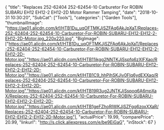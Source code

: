 {
	"title": "Replaces   252-62404 252-62454-10 Carburetor For ROBIN SUBARU EH12 EH12-2 EH12-2D Motor Rammer Tamping",
	"date": "2018-10-31 10:30:20",
	"SubCat": ["Tools"],
	"categories": ["Garden Tools"],
	"thumbnailImage": "https://ae01.alicdn.com/kf/HTB1Du_uqOFTMKJjSZFAq6AkJpXaT/Replaces-252-62404-252-62454-10-Carburetor-For-ROBIN-SUBARU-EH12-EH12-2-EH12-2D-Motor.jpg_220x220.jpg",
	"BigImage": ["https://ae01.alicdn.com/kf/HTB1Du_uqOFTMKJjSZFAq6AkJpXaT/Replaces-252-62404-252-62454-10-Carburetor-For-ROBIN-SUBARU-EH12-EH12-2-EH12-2D-Motor.jpg","https://ae01.alicdn.com/kf/HTB11ikgg2NNTKJjSspfq6zXIFXao/Replaces-252-62404-252-62454-10-Carburetor-For-ROBIN-SUBARU-EH12-EH12-2-EH12-2D-Motor.jpg","https://ae01.alicdn.com/kf/HTB1C9_hhPihSKJjy0Flq6ydEXXaq/Replaces-252-62404-252-62454-10-Carburetor-For-ROBIN-SUBARU-EH12-EH12-2-EH12-2D-Motor.jpg","https://ae01.alicdn.com/kf/HTB19R3ug2JNTKJjSspoq6A6mpXaX/Replaces-252-62404-252-62454-10-Carburetor-For-ROBIN-SUBARU-EH12-EH12-2-EH12-2D-Motor.jpg","https://ae01.alicdn.com/kf/HTB1geFZhoRIWKJjSZFgq6zoxXXaR/Replaces-252-62404-252-62454-10-Carburetor-For-ROBIN-SUBARU-EH12-EH12-2-EH12-2D-Motor.jpg"],
	"actualPrice": 19.99,
	"comparePrice": 20.99,
	"linkurl": "http://s.click.aliexpress.com/e/be9EiGaG",
	"inStock": 67
}
